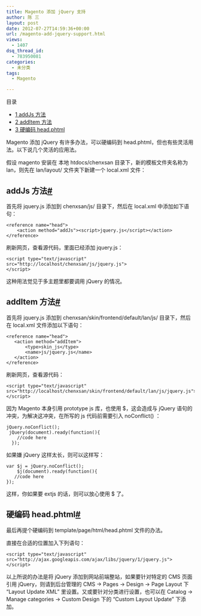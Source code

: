 ```yaml
---
title: Magento 添加 jQuery 支持
author: 陈 三
layout: post
date: 2012-07-27T14:59:36+00:00
url: /magento-add-jquery-support.html
views:
  - 1407
dsq_thread_id:
  - 783950081
categories:
  - 未分类
tags:
  - Magento

---
```

<div id="toc_container" class="ml-l u-floatRight pure-u-1-1 pure-u-sm-2-5 toc_white no_bullets">
  <nav id="myaffix">
  
  <p class="toc-title">
    目录
  </p>
  
  <ul class="toc-list nav" role="menu">
    <li class="toc-list__item" role="menuitem">
      <a href="#addJs"><span class="toc_number toc_depth_1">1</span> addJs 方法</a>
    </li>
    <li class="toc-list__item" role="menuitem">
      <a href="#addItem"><span class="toc_number toc_depth_1">2</span> addItem 方法</a>
    </li>
    <li class="toc-list__item" role="menuitem">
      <a href="#_headphtml"><span class="toc_number toc_depth_1">3</span> 硬编码 head.phtml</a>
    </li>
  </ul></nav>
</div>

<div class="">
  <p>
    Magento 添加 jQuery 有许多办法，可以硬编码到 head.phtml，但也有些灵活用法。以下说几个灵活的应用法。
  </p>
  
  <p>
    假设 magento 安装在 本地 htdocs/chenxsan 目录下，新的模板文件夹名称为 lan，则先在 lan/layout/ 文件夹下新建一个 local.xml 文件：
  </p>
  
  <h2 class="storycontent-h2">
    <span id="addJs">addJs 方法</span><a title="标题链接地址" class="u-floatRight hidden" id="heyaddJs" href="#addJs"><span class="" aria-hidden="true">#</span></a>
  </h2>
  
  <p>
    首先将 jquery.js 添加到 chenxsan/js/ 目录下，然后在 local.xml 中添加如下语句：
  </p>
  
  <pre><code>&lt;reference name="head"&gt;
    &lt;action method="addJs"&gt;&lt;script&gt;jquery.js&lt;/script&gt;&lt;/action&gt;
&lt;/reference&gt;
</code></pre>
  
  <p>
    刷新网页，查看源代码，里面已经添加 jquery.js：
  </p>
  
  <pre><code>&lt;script type="text/javascript" src="http://localhost/chenxsan/js/jquery.js"&gt;
&lt;/script&gt;
</code></pre>
  
  <p>
    这种用法觉见于多主题里都要调用 jQuery 的情况。
  </p>
  
  <h2 class="storycontent-h2">
    <span id="addItem">addItem 方法</span><a title="标题链接地址" class="u-floatRight hidden" id="heyaddItem" href="#addItem"><span class="" aria-hidden="true">#</span></a>
  </h2>
  
  <p>
    首先将 jquery.js 添加到 chenxsan/skin/frontend/default/lan/js/ 目录下，然后在 local.xml 文件添加以下语句：
  </p>
  
  <pre><code>&lt;reference name="head"&gt;
   &lt;action method="addItem"&gt;
       &lt;type&gt;skin_js&lt;/type&gt;
       &lt;name&gt;js/jquery.js&lt;/name&gt;
   &lt;/action&gt;
&lt;/reference&gt;
</code></pre>
  
  <p>
    刷新网页，查看源代码：
  </p>
  
  <pre><code>&lt;script type="text/javascript" src="http://localhost/chenxsan/skin/frontend/default/lan/js/jquery.js"&gt;
&lt;/script&gt;
</code></pre>
  
  <p>
    因为 Magento 本身引用 prototype js 库，也使用 $，这会造成与 jQuery 语句的冲突，为解决这冲突，在所写的 js 代码前需要引入 noConflict() ：
  </p>
  
  <pre><code>jQuery.noConflict();
 jQuery(document).ready(function(){
    //code here
  });
</code></pre>
  
  <p>
    如果嫌 jQuery 这样太长，则可以这样写：
  </p>
  
  <pre><code>var $j = jQuery.noConflict();
    $j(document).ready(function(){
   //code here
});
</code></pre>
  
  <p>
    这样，你如果要 extjs 的话，则可以放心使用 $ 了。
  </p>
  
  <h2 class="storycontent-h2">
    <span id="_headphtml">硬编码 head.phtml</span><a title="标题链接地址" class="u-floatRight hidden" id="hey_headphtml" href="#_headphtml"><span class="" aria-hidden="true">#</span></a>
  </h2>
  
  <p>
    最后再提个硬编码到 template/page/html/head.phtml 文件的办法。
  </p>
  
  <p>
    直接在合适的位置加入下列语句：
  </p>
  
  <pre><code>&lt;script type="text/javascript" src="http://ajax.googleapis.com/ajax/libs/jquery/1/jquery.js"&gt;
&lt;/script&gt;
</code></pre>
  
  <p>
    以上所说的办法是将 jQuery 添加到网站前端整站，如果要针对特定的 CMS 页面 引用 jQuery，则请到后台管理的 CMS -> Pages -> Design -> Page Layout 下 “Layout Update XML” 里设置。又或要针对分类进行设置，也可以在 Catalog -> Manage categories -> Custom Design 下的 &#8220;Custom Layout Update&#8221; 下添加。
  </p>
</div>